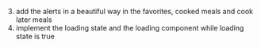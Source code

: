 3. add the alerts in a beautiful way in the favorites, cooked meals and cook later meals 
4. implement the loading state and the loading component while loading state is true 